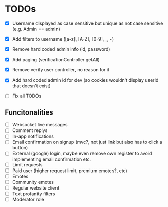 # TODOs

- [X] Username displayed as case sensitive but unique as not case sensitive (e.g. Admin == admin)
- [X] Add filters to username ([a-z], [A-Z], [0-9], _, -)
- [X] Remove hard coded admin info (id, password)
- [X] Add paging (verificationController getAll)
- [X] Remove verify user controller, no reason for it
- [X] Add hard coded admin id for dev (so cookies wouldn't display userId that doesn't exist)

- [ ] Fix all TODOs

## Funcitonalities
- [ ] Websocket live messages
- [ ] Comment replys
- [ ] In-app notifications
- [ ] Email confirmation on signup (mvc?, not just link but also has to click a button)
- [ ] External (google) login, maybe even remove own register to avoid implementing email confirmation etc.
- [ ] Limit requests
- [ ] Paid user (higher request limit, premium emotes?, etc)
- [ ] Emotes
- [ ] Community emotes
- [ ] Regular website client
- [ ] Text profanity filters
- [ ] Moderator role
